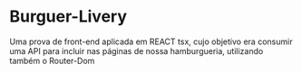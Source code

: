 # Burguer-Livery
Uma prova de front-end aplicada em REACT tsx, cujo objetivo era consumir uma API para incluir nas páginas de nossa hamburgueria, utilizando também o Router-Dom

